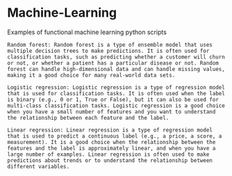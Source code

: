 # Machine-Learning

Examples of functional machine learning python scripts


    Random forest: Random forest is a type of ensemble model that uses multiple decision trees to make predictions. It is often used for classification tasks, such as predicting whether a customer will churn or not, or whether a patient has a particular disease or not. Random forest can handle high-dimensional data and can handle missing values, making it a good choice for many real-world data sets.

    Logistic regression: Logistic regression is a type of regression model that is used for classification tasks. It is often used when the label is binary (e.g., 0 or 1, True or False), but it can also be used for multi-class classification tasks. Logistic regression is a good choice when you have a small number of features and you want to understand the relationship between each feature and the label.

    Linear regression: Linear regression is a type of regression model that is used to predict a continuous label (e.g., a price, a score, a measurement). It is a good choice when the relationship between the features and the label is approximately linear, and when you have a large number of examples. Linear regression is often used to make predictions about trends or to understand the relationship between different variables.
